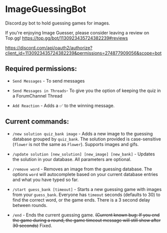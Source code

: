 # ImageGuessingBot
Discord.py bot to hold guessing games for images.

If you're enjoying Image Guesser, please consider leaving a review on Top.gg! 
https://top.gg/bot/1130923435724382239#reviews

https://discord.com/api/oauth2/authorize?client_id=1130923435724382239&permissions=274877909056&scope=bot

## Required permissions:

- `Send Messages` - To send messages

- `Send Messages in Threads`- To give you the option of keeping the quiz in a ForumChannel Thread

- `Add Reaction` - Adds a ✅ to the winning message.

## Current commands:

- `/new solution quiz_bank image` - Adds a new image to the guessing database grouped by `quiz_bank`.  The solution provided is case-sensitive (`flower` is not the same as `Flower`).  Supports images and gifs.

- `/update solution [new_solution] [new_image] [new_bank]` - Updates the solution in your database.  All parameters are optional.

- `/remove word` - Removes an image from the guessing database.  The options `word` will autocomplete based on your current database entries and what you have typed so far.

- `/start guess_bank [timeout]` - Starts a new guessing game with images from your `guess_bank`.  Everyone has `timeout` seconds (defaults to 30) to find the correct word, or the game ends.  There is a 3 second delay between rounds.

- `/end` - Ends the current guessing game.  ~~(Current known bug: If you end the game during a round, the game timeout message will still show after 30 seconds)~~ Fixed.
